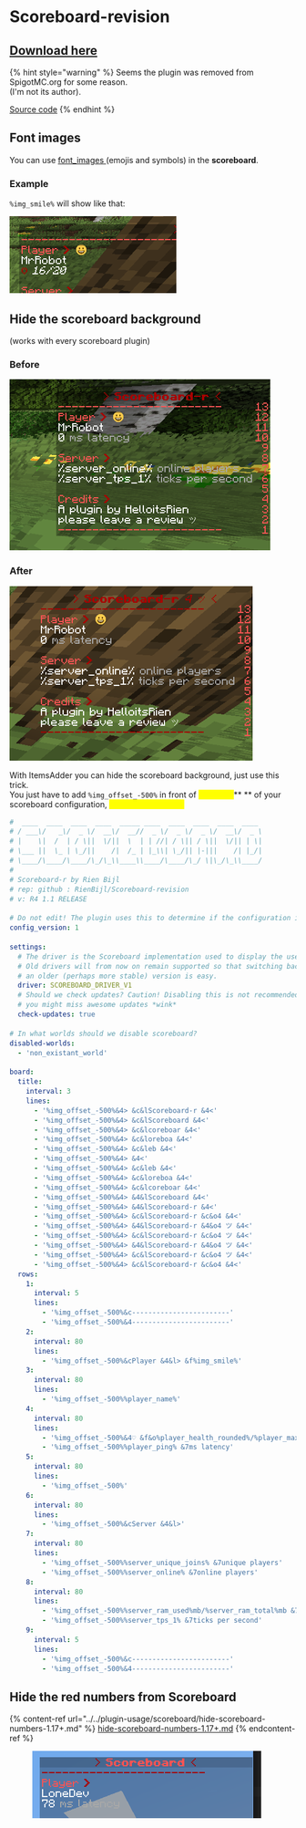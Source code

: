 # Scoreboard-revision

## ​[Download here](https://www.spigotmc.org/resources/scoreboard.14754/)​ <a href="#download-here" id="download-here"></a>

{% hint style="warning" %}
Seems the plugin was removed from SpigotMC.org for some reason.\
(I'm not its author).

[Source code](https://github.com/RienBijl/Scoreboard-revision)
{% endhint %}

## Font images

You can use [font\_images ](../../plugin-usage/adding-content/font-images/)(emojis and symbols) in the **scoreboard**.

### Example

`%img_smile%` will show like that:

![](<../../.gitbook/assets/image_(95).png>)

## Hide the scoreboard background

(works with every scoreboard plugin)

### Before

![](<../../.gitbook/assets/image_(97).png>)

### After

![](<../../.gitbook/assets/image_(96).png>)

With ItemsAdder you can hide the scoreboard background, just use this trick.\
You just have to add `%img_offset_-500%` in front of <mark style="color:yellow;">**each line**</mark>** ** of your scoreboard configuration, <mark style="color:yellow;">even in empty lines!</mark>

```yaml
#  ____  ____  ____  ____  _____ ____  ____  ____  ____  ____
# / ___\/   _\/  _ \/  __\/  __//  _ \/  _ \/  _ \/  __\/  _ \
# |    \|  /  | / \||  \/||  \  | | //| / \|| / \||  \/|| | \|
# \___ ||  \_ | \_/||    /|  /_ | |_\\| \_/|| |-|||    /| |_/|
# \____/\____/\____/\_/\_\\____\\____/\____/\_/ \|\_/\_\\____/
#
# Scoreboard-r by Rien Bijl
# rep: github : RienBijl/Scoreboard-revision
# v: R4 1.1 RELEASE

# Do not edit! The plugin uses this to determine if the configuration is suitable
config_version: 1

settings:
  # The driver is the Scoreboard implementation used to display the user
  # Old drivers will from now on remain supported so that switching back to
  # an older (perhaps more stable) version is easy.
  driver: SCOREBOARD_DRIVER_V1
  # Should we check updates? Caution! Disabling this is not recommended
  # you might miss awesome updates *wink*
  check-updates: true

# In what worlds should we disable scoreboard?
disabled-worlds:
  - 'non_existant_world'

board:
  title:
    interval: 3
    lines:
      - '%img_offset_-500%&4> &c&lScoreboard-r &4<'
      - '%img_offset_-500%&4> &c&lScoreboard &4<'
      - '%img_offset_-500%&4> &c&lcoreboar &4<'
      - '%img_offset_-500%&4> &c&loreboa &4<'
      - '%img_offset_-500%&4> &c&leb &4<'
      - '%img_offset_-500%&4> &4<'
      - '%img_offset_-500%&4> &c&leb &4<'
      - '%img_offset_-500%&4> &c&loreboa &4<'
      - '%img_offset_-500%&4> &c&lcoreboar &4<'
      - '%img_offset_-500%&4> &4&lScoreboard &4<'
      - '%img_offset_-500%&4> &4&lScoreboard-r &4<'
      - '%img_offset_-500%&4> &c&lScoreboard-r &c&o4 &4<'
      - '%img_offset_-500%&4> &4&lScoreboard-r &4&o4 ツ &4<'
      - '%img_offset_-500%&4> &c&lScoreboard-r &c&o4 ツ &4<'
      - '%img_offset_-500%&4> &4&lScoreboard-r &4&o4 ツ &4<'
      - '%img_offset_-500%&4> &c&lScoreboard-r &c&o4 ツ &4<'
      - '%img_offset_-500%&4> &c&lScoreboard-r &c&o4 &4<'
  rows:
    1:
      interval: 5
      lines:
        - '%img_offset_-500%&c------------------------'
        - '%img_offset_-500%&4------------------------'
    2:
      interval: 80
      lines:
        - '%img_offset_-500%&cPlayer &4&l> &f%img_smile%'
    3:
      interval: 80
      lines:
        - '%img_offset_-500%%player_name%'
    4:
      interval: 80
      lines:
        - '%img_offset_-500%&4♡ &f&o%player_health_rounded%/%player_max_health_rounded%'
        - '%img_offset_-500%%player_ping% &7ms latency'
    5:
      interval: 80
      lines:
        - '%img_offset_-500%'
    6:
      interval: 80
      lines:
        - '%img_offset_-500%&cServer &4&l>'
    7:
      interval: 80
      lines:
        - '%img_offset_-500%%server_unique_joins% &7unique players'
        - '%img_offset_-500%%server_online% &7online players'
    8:
      interval: 80
      lines:
        - '%img_offset_-500%%server_ram_used%mb/%server_ram_total%mb &7ram usage'
        - '%img_offset_-500%%server_tps_1% &7ticks per second'
    9:
      interval: 5
      lines:
        - '%img_offset_-500%&c------------------------'
        - '%img_offset_-500%&4------------------------'
```

## Hide the red numbers from Scoreboard

{% content-ref url="../../plugin-usage/scoreboard/hide-scoreboard-numbers-1.17+.md" %}
[hide-scoreboard-numbers-1.17+.md](../../plugin-usage/scoreboard/hide-scoreboard-numbers-1.17+.md)
{% endcontent-ref %}

<figure><img src="../../.gitbook/assets/image (102).png" alt=""><figcaption></figcaption></figure>
